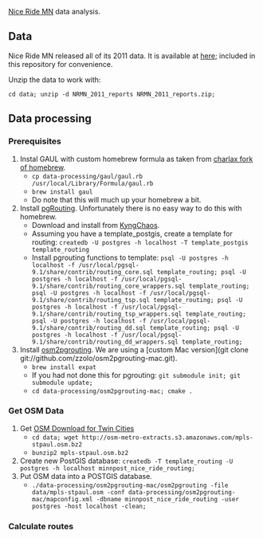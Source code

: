 [Nice Ride MN](https://www.niceridemn.org/) data analysis.

## Data

Nice Ride MN released all of its 2011 data.  It is available at
[here](http://velotraffic.com/2012/01/nice-ride-mn-data-set-made-public/); 
included in this repository for convenience.

Unzip the data to work with:

```
cd data; unzip -d NRMN_2011_reports NRMN_2011_reports.zip;
```

## Data processing

### Prerequisites

1. Instal GAUL with custom homebrew formula as taken from [charlax fork of homebrew](https://github.com/charlax/homebrew/blob/gaul/Library/Formula/gaul.rb).
    * ```cp data-processing/gaul/gaul.rb /usr/local/Library/Formula/gaul.rb```
    * ```brew install gaul```
    * Do note that this will much up your homebrew a bit.
1. Install [pgRouting](http://www.pgrouting.org/).  Unfortunately there is no easy way to do this with homebrew.
    * Download and install from [KyngChaos](http://www.kyngchaos.com/software/postgres).
    * Assuming you have a template_postgis, create a template for routing: ```createdb -U postgres -h localhost -T template_postgis template_routing```
    * Install pgrouting functions to template: ```psql -U postgres -h localhost -f /usr/local/pgsql-9.1/share/contrib/routing_core.sql template_routing; psql -U postgres -h localhost -f /usr/local/pgsql-9.1/share/contrib/routing_core_wrappers.sql template_routing; psql -U postgres -h localhost -f /usr/local/pgsql-9.1/share/contrib/routing_tsp.sql template_routing; psql -U postgres -h localhost -f /usr/local/pgsql-9.1/share/contrib/routing_tsp_wrappers.sql template_routing; psql -U postgres -h localhost -f /usr/local/pgsql-9.1/share/contrib/routing_dd.sql template_routing; psql -U postgres -h localhost -f /usr/local/pgsql-9.1/share/contrib/routing_dd_wrappers.sql template_routing;```
1. Install [osm2pgrouting](http://www.pgrouting.org/docs/tools/osm2pgrouting.html).  We are using a [custom Mac version](git clone git://github.com/zzolo/osm2pgrouting-mac.git).
    * ```brew install expat```
    * If you had not done this for pgrouting: ```git submodule init; git submodule update;```
    * ```cd data-processing/osm2pgrouting-mac; cmake .```

### Get OSM Data

1. Get [OSM Download for Twin Cities](http://metro.teczno.com/#mpls-stpaul)
    * ```cd data; wget http://osm-metro-extracts.s3.amazonaws.com/mpls-stpaul.osm.bz2```
    * ```bunzip2 mpls-stpaul.osm.bz2```
1. Create new PostGIS database: ```createdb -T template_routing -U postgres -h localhost minnpost_nice_ride_routing;```
1. Put OSM data into a POSTGIS database.
    * ```./data-processing/osm2pgrouting-mac/osm2pgrouting -file data/mpls-stpaul.osm -conf data-processing/osm2pgrouting-mac/mapconfig.xml -dbname minnpost_nice_ride_routing -user postgres -host localhost -clean;```
    
### Calculate routes


